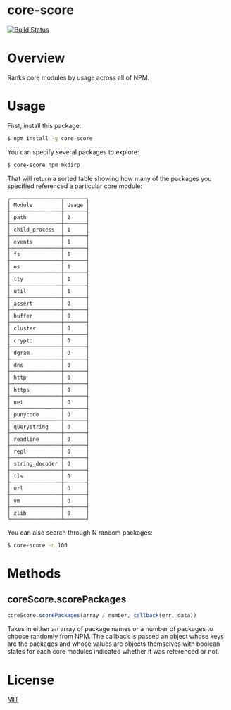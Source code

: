 # core-score

[![Build Status](https://travis-ci.org/jryans/core-score.png)](https://travis-ci.org/jryans/core-score)

# Overview

Ranks core modules by usage across all of NPM.

# Usage

First, install this package:

```sh
$ npm install -g core-score
```

You can specify several packages to explore:

```sh
$ core-score npm mkdirp
```

That will return a sorted table showing how many of the packages you specified
referenced a particular core module:

```
┌────────────────┬───────┐
│ Module         │ Usage │
├────────────────┼───────┤
│ path           │ 2     │
├────────────────┼───────┤
│ child_process  │ 1     │
├────────────────┼───────┤
│ events         │ 1     │
├────────────────┼───────┤
│ fs             │ 1     │
├────────────────┼───────┤
│ os             │ 1     │
├────────────────┼───────┤
│ tty            │ 1     │
├────────────────┼───────┤
│ util           │ 1     │
├────────────────┼───────┤
│ assert         │ 0     │
├────────────────┼───────┤
│ buffer         │ 0     │
├────────────────┼───────┤
│ cluster        │ 0     │
├────────────────┼───────┤
│ crypto         │ 0     │
├────────────────┼───────┤
│ dgram          │ 0     │
├────────────────┼───────┤
│ dns            │ 0     │
├────────────────┼───────┤
│ http           │ 0     │
├────────────────┼───────┤
│ https          │ 0     │
├────────────────┼───────┤
│ net            │ 0     │
├────────────────┼───────┤
│ punycode       │ 0     │
├────────────────┼───────┤
│ querystring    │ 0     │
├────────────────┼───────┤
│ readline       │ 0     │
├────────────────┼───────┤
│ repl           │ 0     │
├────────────────┼───────┤
│ string_decoder │ 0     │
├────────────────┼───────┤
│ tls            │ 0     │
├────────────────┼───────┤
│ url            │ 0     │
├────────────────┼───────┤
│ vm             │ 0     │
├────────────────┼───────┤
│ zlib           │ 0     │
└────────────────┴───────┘
```

You can also search through N random packages:

```sh
$ core-score -n 100
```

# Methods

## coreScore.scorePackages

```javascript
coreScore.scorePackages(array / number, callback(err, data))
```

Takes in either an array of package names or a number of packages to choose
randomly from NPM.  The callback is passed an object whose keys are the
packages and whose values are objects themselves with boolean states for each
core modules indicated whether it was referenced or not.

# License

[MIT](http://jryans.mit-license.org/)
